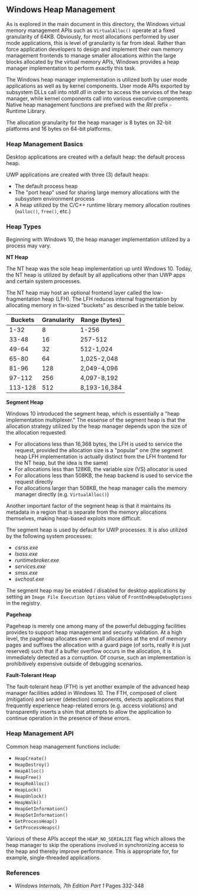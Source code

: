 ## Windows Heap Management

As is explored in the main document in this directory, the Windows virtual memory management APIs such as `VirtualAlloc()` operate at a fixed granularity of 64KB. Obviously, for most allocations performed by user mode applications, this is level of granularity is far from ideal. Rather than force application developers to design and implement their own memory management frontends to manage smaller allocations within the large blocks allocated by the virtual memory APIs, Windows provides a heap manager implementation to perform exactly this task.

The Windows heap manager implementation is utilized both by user mode applications as well as by kernel components. User mode APIs exported by subsystem DLLs call into _ntdll.dll_ in order to access the services of the heap manager, while kernel components call into various executive components. Native heap management functions are prefixed with the _Rtl_ prefix - Runtime Library.

The allocation granularity for the heap manager is 8 bytes on 32-bit platforms and 16 bytes on 64-bit platforms.

### Heap Management Basics

Desktop applications are created with a default heap: the default process heap.

UWP applications are created with three (3) default heaps:

- The default process heap
- The "port heap" used for sharing large memory allocations with the subsystem environment process
- A heap utilized by the C/C++ runtime library memory allocation routines (`malloc()`, `free()`, etc.)

### Heap Types

Beginning with Windows 10, the heap manager implementation utilized by a process may vary.

**NT Heap**

The NT heap was the sole heap implementation up until Windows 10. Today, the NT heap is utilized by default by all applications other than UWP apps and certain system processes.

The NT heap may host an optional frontend layer called the low-fragmentation heap (LFH). The LFH reduces internal fragmentation by allocating memory in fix-sized "buckets" as described in the table below.

| Buckets | Granularity |  Range (bytes) |
|---------|-------------|----------------|
| 1-32    | 8           | 1-256          |
| 33-48   | 16          | 257-512        |
| 49-64   | 32          | 512-1,024      |
| 65-80   | 64          | 1,025-2,048    |
| 81-96   | 128         | 2,049-4,096    |
| 97-112  | 256         | 4,097-8,192    |
| 113-128 | 512         | 8,193-16,384   |

**Segment Heap**

Windows 10 introduced the segment heap, which is essentially a "heap implementation multiplexer." The essense of the segment heap is that the allocation strategy utilized by the heap manager depends upon the size of the allocation requested:

- For allocations less than 16,368 bytes, the LFH is used to service the request, provided the allocation size is a "popular" one (the segment heap LFH implementation is actually distinct from the LFH frontend for the NT heap, but the idea is the same)
- For allocations less than 128KB, the variable size (VS) allocator is used
- For allocations less than 508KB, the heap backend is used to service the request directly
- For allocations larger than 508KB, the heap manager calls the memory manager directly (e.g. `VirtualAlloc()`)

Another important factor of the segment heap is that it maintains its metadata in a region that is separate from the memory allocations themselves, making heap-based exploits more difficult.

The segment heap is used by default for UWP processes. It is also utilized by the following system processes:

- _csrss.exe_
- _lsass.exe_
- _runtimebroker.exe_
- _services.exe_
- _smss.exe_
- _svchost.exe_

The segment heap may be enabled / disabled for desktop applications by setting an `Image File Execution Options` value of `FrontEndHeapDebugOptions` in the registry.

**Pageheap**

Pageheap is merely one among many of the powerful debugging facilities provides to support heap management and security validation. At a high level, the pageheap allocates even small allocations at the end of memory pages and suffixes the allocation with a guard page (of sorts, really it is just reserved) such that if a buffer overflow occurs in the allocation, it is immediately detected as a corruption. Of course, such an implementation is prohibitively expensive outside of debugging scenarios.

**Fault-Tolerant Heap**

The fault-tolerant heap (FTH) is yet another example of the advanced heap manager facilities added in Windows 10. The FTH, composed of client (mitigation) and server (detection) components, detects applications that frequently experience heap-related errors (e.g. access violations) and transparently inserts a shim that attempts to allow the application to continue operation in the presence of these errors.

### Heap Management API

Common heap management functions include:

- `HeapCreate()`
- `HeapDestroy()`
- `HeapAlloc()`
- `HeapFree()`
- `HeapReAlloc()`
- `HeapLock()`
- `HeapUnlock()`
- `HeapWalk()`
- `HeapGetInformation()`
- `HeapSetInformation()`
- `GetProcessHeap()`
- `GetProcessHeaps()`

Various of these APIs accept the `HEAP_NO_SERIALIZE` flag which allows the heap manager to skip the operations involved in synchronizing access to the heap and thereby improve performance. This is appropriate for, for example, single-threaded applications.

### References

- _Windows Internals, 7th Edition Part 1_ Pages 332-348